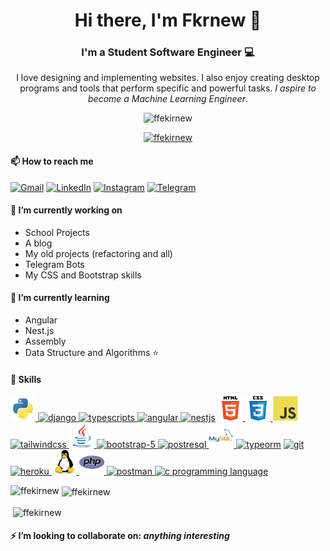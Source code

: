 <h1 align="center">Hi there, I'm Fkrnew 👋</h1>
<h3 align="center">I'm a Student Software Engineer 💻</h3>
<p align="center"> I love designing and implementing websites. I also enjoy creating desktop programs and tools that
    perform specific and powerful tasks. <em>I aspire to become a Machine Learning Engineer</em>.</p>

<p align="center"> <img
        src="https://komarev.com/ghpvc/?username=ffekirnew&label=Profile%20views&color=0e75b6&style=flat"
        alt="ffekirnew" /> </p>
<p align="center"> <a href="https://github.com/ryo-ma/github-profile-trophy"><img
            src="https://github-profile-trophy.vercel.app/?username=ffekirnew" alt="ffekirnew" /></a> </p>

#### 📫 How to reach me

[![Gmail](https://img.shields.io/badge/Mail-D14836?style=social&logo=gmail&logoColor=red)](mailto:ffekirnew0808@gmail.com)
[![LinkedIn](https://img.shields.io/badge/LinkedIn-%230077B5.svg?style=social&logo=linkedin&logoColor=blue)](https://www.linkedin.com/in/fkrnew-brhanu/)
[![Instagram](https://img.shields.io/badge/Instagram-%23E4405F.svg?style=social&logo=Instagram&logoColor=pink)](https://www.instagram.com/fkrnew.brhanu/)
[![Telegram](https://img.shields.io/badge/Telegram-2CA5E0?style=social&logo=telegram&logoColor=white)](https://t.me/ze_gabriel)

#### 🔭 I’m currently working on

- School Projects
- A blog
- My old projects (refactoring and all)
- Telegram Bots
- My CSS and Bootstrap skills

#### 🌱 I’m currently learning

- Angular
- Nest.js
- Assembly
- Data Structure and Algorithms ⭐

#### 💼 Skills
<p align="left"> <a href="https://www.python.org" target="_blank" rel="noreferrer"> <img src="https://raw.githubusercontent.com/devicons/devicon/master/icons/python/python-original.svg" alt="python" width="40" height="40"/> </a> <a href="https://www.djangoproject.com/" target="_blank" rel="noreferrer"> <img src="https://cdn.worldvectorlogo.com/logos/django.svg" alt="django" width="40" height="40"/> </a> <a href="https://typescriptlang.org"> <img src="https://upload.wikimedia.org/wikipedia/commons/thumb/4/4c/Typescript_logo_2020.svg/1200px-Typescript_logo_2020.svg.png" alt="typescripts" width="40" height="40"/> </a> <a href="https://angular.io"> <img src="https://angular.io/assets/images/logos/angular/angular.svg" alt="angular" width="40" height="40"/> </a> <a href="https://nestjs.com"> <img src="https://d33wubrfki0l68.cloudfront.net/e937e774cbbe23635999615ad5d7732decad182a/26072/logo-small.ede75a6b.svg" alt="nestjs" width="40" height="40"></a> <a href="https://www.w3.org/html/" target="_blank" rel="noreferrer"> <img src="https://raw.githubusercontent.com/devicons/devicon/master/icons/html5/html5-original-wordmark.svg" alt="html5" width="40" height="40"/> </a> <a href="https://www.w3schools.com/css/" target="_blank" rel="noreferrer"> <img src="https://raw.githubusercontent.com/devicons/devicon/master/icons/css3/css3-original-wordmark.svg" alt="css3" width="40" height="40"/> </a> <a href="https://developer.mozilla.org/en-US/docs/Web/JavaScript" target="_blank" rel="noreferrer"> <img src="https://raw.githubusercontent.com/devicons/devicon/master/icons/javascript/javascript-original.svg" alt="javascript" width="40" height="40"/> </a> <a href="https://tailwindcss.org"> <img src="https://tailwindcss.com/_next/static/media/tailwindcss-mark.79614a5f61617ba49a0891494521226b.svg" alt="tailwindcss" width="40" height="40"/> </a> <a href="https://www.java.com" target="_blank" rel="noreferrer"> <img src="https://raw.githubusercontent.com/devicons/devicon/master/icons/java/java-original.svg" alt="java" width="40" height="40"/> </a> <a href="https://getbootstrap.com"> <img src="https://cdn.worldvectorlogo.com/logos/bootstrap-4.svg" alt="bootstrap-5" width="40" height="40"/> </a> <a href="https://postgresql.com"> <img src="https://upload.wikimedia.org/wikipedia/commons/thumb/2/29/Postgresql_elephant.svg/540px-Postgresql_elephant.svg.png?20080116191800" alt="postresql" width="40" height="40"/> </a> <a href="https://www.mysql.com/" target="_blank" rel="noreferrer"> <img src="https://raw.githubusercontent.com/devicons/devicon/master/icons/mysql/mysql-original-wordmark.svg" alt="mysql" width="40" height="40"/> </a> <a href="https://typeorm.io"><img src="https://seeklogo.com/images/T/typeorm-logo-F243B34DEE-seeklogo.com.png" alt="typeorm" width="40" height="40"/></a> <a href="https://git-scm.com/" target="_blank" rel="noreferrer"> <img src="https://www.vectorlogo.zone/logos/git-scm/git-scm-icon.svg" alt="git" width="40" height="40"/> </a> <a href="https://heroku.com" target="_blank" rel="noreferrer"> <img src="https://www.vectorlogo.zone/logos/heroku/heroku-icon.svg" alt="heroku" width="40" height="40"/> </a> <a href="https://www.linux.org/" target="_blank" rel="noreferrer"> <img src="https://raw.githubusercontent.com/devicons/devicon/master/icons/linux/linux-original.svg" alt="linux" width="40" height="40"/> </a> <a href="https://www.php.net" target="_blank" rel="noreferrer"> <img src="https://raw.githubusercontent.com/devicons/devicon/master/icons/php/php-original.svg" alt="php" width="40" height="40"/> </a> <a href="https://postman.com" target="_blank" rel="noreferrer"> <img src="https://www.vectorlogo.zone/logos/getpostman/getpostman-icon.svg" alt="postman" width="40" height="40"/> </a> <a href="https://cprogramming.com"> <img src="https://upload.wikimedia.org/wikipedia/commons/thumb/1/18/C_Programming_Language.svg/380px-C_Programming_Language.svg.png?20201031132917" alt="c programming language" width="40" height="40"/> </a> </p>

<p><img align="left" src="https://github-readme-stats.vercel.app/api/top-langs?username=ffekirnew&show_icons=true&locale=en&layout=compact" alt="ffekirnew" /></p>

<p>&nbsp;<img align="center" src="https://github-readme-stats.vercel.app/api?username=ffekirnew&show_icons=true&locale=en" alt="ffekirnew" /></p>

<p>&nbsp;<img align="center" src="https://github-readme-streak-stats.herokuapp.com/?user=ffekirnew&" alt="ffekirnew" /></p>

#### ⚡ I’m looking to collaborate on: <em>anything interesting</em>
